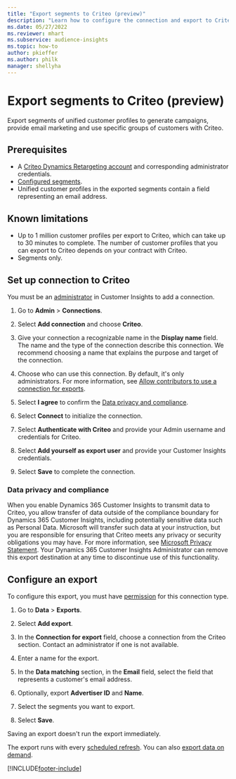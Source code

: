 ```yaml
---
title: "Export segments to Criteo (preview)"
description: "Learn how to configure the connection and export to Criteo."
ms.date: 05/27/2022
ms.reviewer: mhart
ms.subservice: audience-insights
ms.topic: how-to
author: pkieffer
ms.author: philk
manager: shellyha
---
```


# Export segments to Criteo (preview)

Export segments of unified customer profiles to generate campaigns, provide email marketing and use specific groups of customers with Criteo.

## Prerequisites

- A [Criteo Dynamics Retargeting account](https://www.criteo.com/login/) and corresponding administrator credentials.
- [Configured segments](segments.md).
- Unified customer profiles in the exported segments contain a field representing an email address.

## Known limitations

- Up to 1 million customer profiles per export to Criteo, which can take up to 30 minutes to complete. The number of customer profiles that you can export to Criteo depends on your contract with Criteo.
- Segments only.

## Set up connection to Criteo

You must be an [administrator](permissions.md) in Customer Insights to add a connection.

1. Go to **Admin** > **Connections**.

1. Select **Add connection** and choose **Criteo**.

1. Give your connection a recognizable name in the **Display name** field. The name and the type of the connection describe this connection. We recommend choosing a name that explains the purpose and target of the connection.

1. Choose who can use this connection. By default, it's only administrators. For more information, see [Allow contributors to use a connection for exports](connections.md#allow-contributors-to-use-a-connection-for-exports).

1. Select **I agree** to confirm the [Data privacy and compliance](#data-privacy-and-compliance).

1. Select **Connect** to initialize the connection.

1. Select **Authenticate with Criteo** and provide your Admin username and credentials for Criteo.

1. Select **Add yourself as export user** and provide your Customer Insights credentials.

1. Select **Save** to complete the connection.

### Data privacy and compliance

When you enable Dynamics 365 Customer Insights to transmit data to Criteo, you allow transfer of data outside of the compliance boundary for Dynamics 365 Customer Insights, including potentially sensitive data such as Personal Data. Microsoft will transfer such data at your instruction, but you are responsible for ensuring that Criteo meets any privacy or security obligations you may have. For more information, see [Microsoft Privacy Statement](https://go.microsoft.com/fwlink/?linkid=396732).
Your Dynamics 365 Customer Insights Administrator can remove this export destination at any time to discontinue use of this functionality.

## Configure an export

To configure this export, you must have [permission](export-destinations.md#set-up-a-new-export) for this connection type.

1. Go to **Data** > **Exports**.

1. Select **Add export**.

1. In the **Connection for export** field, choose a connection from the Criteo section. Contact an administrator if one is not available.

1. Enter a name for the export.

1. In the **Data matching** section, in the **Email** field, select the field that represents a customer's email address.

1. Optionally, export **Advertiser ID** and **Name**.

1. Select the segments you want to export.

1. Select **Save**.

Saving an export doesn't run the export immediately.

The export runs with every [scheduled refresh](system.md#schedule-tab). You can also [export data on demand](export-destinations.md#run-exports-on-demand). 

[!INCLUDE[footer-include](includes/footer-banner.md)]
